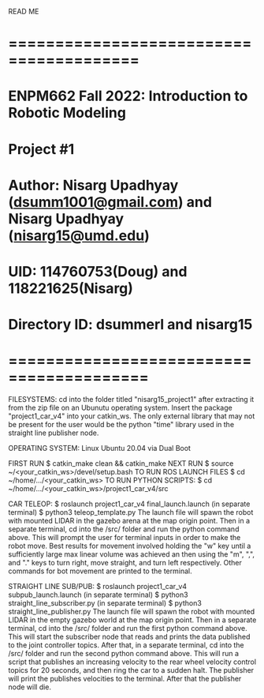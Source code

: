 READ ME

# ========================================
# ENPM662 Fall 2022: Introduction to Robotic Modeling
# Project #1
#
# Author: Nisarg Upadhyay (dsumm1001@gmail.com) and Nisarg Upadhyay (nisarg15@umd.edu)
# UID: 114760753(Doug) and 118221625(Nisarg)
# Directory ID: dsummerl and nisarg15
# =========================================

FILESYSTEMS: cd into the folder titled "nisarg15_project1" after extracting it from the zip file on an Ubunutu operating system. Insert the package "project1_car_v4" into your catkin_ws. The only external library that may not be present for the user would be the python "time" library used in the straight line publisher node. 

OPERATING SYSTEM: Linux Ubuntu 20.04 via Dual Boot

FIRST RUN                   $ catkin_make clean && catkin_make
NEXT RUN                    $ source ~/<your_catkin_ws>/devel/setup.bash
TO RUN ROS LAUNCH FILES     $ cd ~/home/.../<your_catkin_ws>
TO RUN PYTHON SCRIPTS:      $ cd ~/home/.../<your_catkin_ws>/project1_car_v4/src

CAR TELEOP:                 $ roslaunch project1_car_v4 final_launch.launch
    (in separate terminal)  $ python3 teleop_template.py
The launch file will spawn the robot with mounted LIDAR in the gazebo arena at the map origin point. Then in a separate terminal, cd into the /src/ folder and run the python command above. This will prompt the user for terminal inputs in order to make the robot move. Best results for movement involved holding the "w" key until a sufficiently large max linear volume was achieved an then using the "m", ",", and "." keys to turn right, move straight, and turn left respectively. Other commands for bot movement are printed to the terminal. 


STRAIGHT LINE SUB/PUB:      $ roslaunch project1_car_v4 subpub_launch.launch
    (in separate terminal)  $ python3 straight_line_subscriber.py
    (in separate terminal)  $ python3 straight_line_publisher.py
The launch file will spawn the robot with mounted LIDAR in the empty gazebo world at the map origin point. Then in a separate terminal, cd into the /src/ folder and run the first python command above. This will start the subscriber node that reads and prints the data published to the joint controller topics. After that, in a separate terminal, cd into the /src/ folder and run the second python command above. This will run a script that publishes an increasing velocity to the rear wheel velocity control topics for 20 seconds, and then ring the car to a sudden halt. The publisher will print the publishes velocities to the terminal. After that the publisher node will die. 